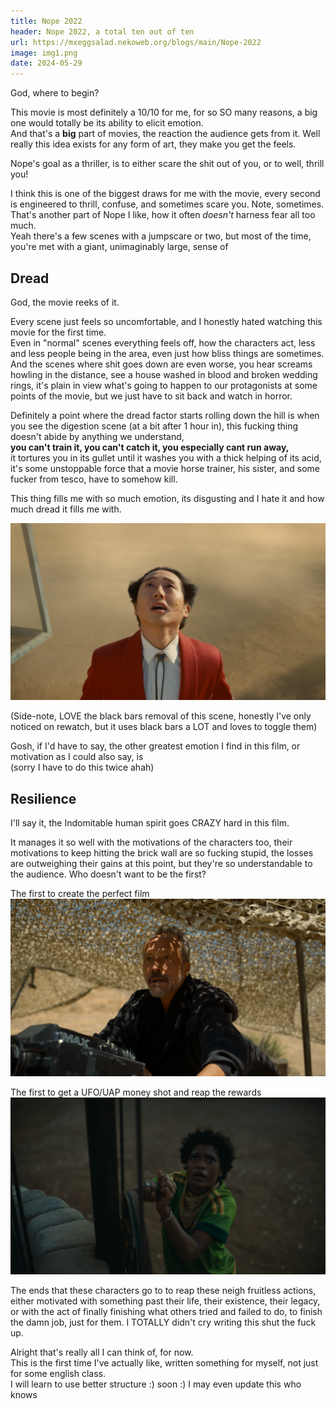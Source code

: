 ```yaml
---
title: Nope 2022
header: Nope 2022, a total ten out of ten
url: https://mxeggsalad.nekoweb.org/blogs/main/Nope-2022
image: img1.png
date: 2024-05-29
---
```

God, where to begin?  

This movie is most definitely a 10/10 for me, for so SO many reasons, a big one would totally be its ability to elicit emotion.  
And that's a **big** part of movies, the reaction the audience gets from it. Well really this idea exists for any form of art, they make you get the feels.  

Nope's goal as a thriller, is to either scare the shit out of you, or to well, thrill you!  

I think this is one of the biggest draws for me with the movie, every second is engineered to thrill, confuse, and sometimes scare you. Note, sometimes.  
That's another part of Nope I like, how it often _doesn't_ harness fear all too much.  
Yeah there's a few scenes with a jumpscare or two, but most of the time, you're met with a giant, unimaginably large, sense of
## Dread
God, the movie reeks of it.  

Every scene just feels so uncomfortable, and I honestly hated watching this movie for the first time.  
Even in "normal" scenes everything feels off, how the characters act, less and less people being in the area, even just how bliss things are sometimes. And the scenes where shit goes down are even worse, you hear screams howling in the distance, see a house washed in blood and broken wedding rings, it's plain in view what's going to happen to our protagonists at some points of the movie, but we just have to sit back and watch in horror.  

Definitely a point where the dread factor starts rolling down the hill is when you see the digestion scene (at a bit after 1 hour in), this fucking thing doesn't abide by anything we understand,  
**you can't train it, you can't catch it, you especially cant run away,**  
it tortures you in its gullet until it washes you with a thick helping of its acid, it's some unstoppable force that a movie horse trainer, his sister, and some fucker from tesco, have to somehow kill.  

This thing fills me with so much emotion, its disgusting and I hate it and how much dread it fills me with.

<img src="img1.png">

(Side-note, LOVE the black bars removal of this scene, honestly I've only noticed on rewatch, but it uses black bars a LOT and loves to toggle them)

Gosh, if I'd have to say, the other greatest emotion I find in this film, or motivation as I could also say, is  
(sorry I have to do this twice ahah)
## Resilience
I'll say it, the Indomitable human spirit goes CRAZY hard in this film.  

It manages it so well with the motivations of the characters too, their motivations to keep hitting the brick wall are so fucking stupid, the losses are outweighing their gains at this point, but they're so understandable to the audience. Who doesn't want to be the first?

The first to create the perfect film
![](img2.png)

The first to get a UFO/UAP money shot and reap the rewards
![](img3.png)

The ends that these characters go to to reap these neigh fruitless actions, either motivated with something past their life, their existence, their legacy, or with the act of finally finishing what others tried and failed to do, to finish the damn job, just for them. I TOTALLY didn't cry writing this shut the fuck up.

Alright that's really all I can think of, for now.  
This is the first time I've actually like, written something for myself, not just for some english class.  
I will learn to use better structure :) soon :) I may even update this who knows